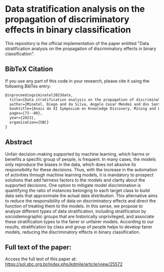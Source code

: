 # Data stratification analysis on the propagation of discriminatory effects in binary classification

This repository is the official implementation of the paper entitled "Data stratification analysis on the propagation of discriminatory effects in binary classification". 

##  BibTeX Citation

If you use any part of this code in your research, please cite it using the following BibTex entry:

```latex
@inproceedings{minatel2023data,
  title={Data stratification analysis on the propagation of discriminatory effects in binary classification},
  author={Minatel, Diego and da Silva, Angelo Cesar Mendes and dos Santos, N{\'\i}colas Roque and Curi, Mariana and Marcacini, Ricardo Marcondes and de Andrade Lopes, Alneu},
  booktitle={Anais do XI Symposium on Knowledge Discovery, Mining and Learning},
  pages={73--80},
  year={2023},
  organization={SBC}
}
```

## Abstract

Unfair decision-making supported by machine learning, which harms or benefits a specific group of people, is frequent. In many cases, the models only reproduce the biases in the data, which does not absolve its responsibility for these decisions. Thus, with the increase in the automation of activities through machine learning models, it is mandatory to prospect solutions that add fairness factors to the models and clarity about the supported decisions. One option to mitigate model discrimination is quantifying the ratio of instances belonging to each target class to build data sets that approximate the actual data distribution. This alternative aims to reduce the responsibility of data on discriminatory effects and direct the function of treating them to the models. In this sense, we propose to analyze different types of data stratification, including stratification by sociodemographic groups that are historically unprivileged, and associate these stratification types to the fairer or unfairer models. According to our results, stratification by class and group of people helps to develop fairer models, reducing the discriminatory effects in binary classification.

## Full text of the paper:

Access the full text of this paper at: https://sol.sbc.org.br/index.php/kdmile/article/view/25572
